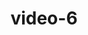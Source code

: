 ---
layout: post
title:  "video-6"
video: assets/images/plant-video-6.mp4
featured: true
hidden: true
---